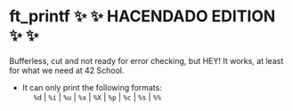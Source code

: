 # ft_printf :sparkles: :sparkles: HACENDADO EDITION :sparkles: :sparkles:
Bufferless, cut and not ready for error checking, but HEY! It works, at least for what we need at 42 School.

* It can only print the following formats: <br>
&nbsp;&nbsp;&nbsp;&nbsp; `%d` | `%i` | `%u` | `%x` | `%X` | `%p` | `%c` | `%s` | `%%`
